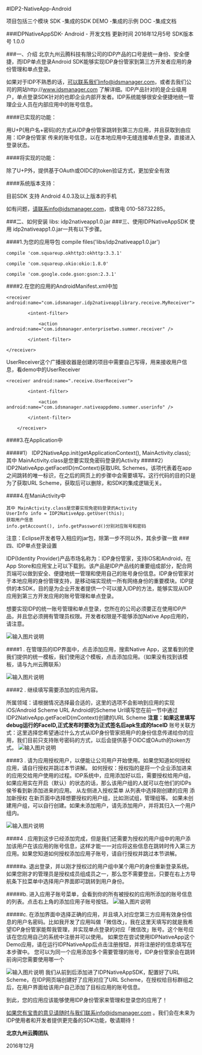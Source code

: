 #IDP2-NativeApp-Android

项目包括三个模块
SDK    -集成的SDK
DEMO   -集成的示例
DOC    -集成文档

###IDPNativeAppSDK- Android - 开发文档
更新时间 2016年12月5号
SDK版本号 1.0.0

###一、介绍
北京九州云腾科技有限公司的IDP产品的口号是统一身份、安全便捷，而IDP单点登录Android SDK能够实现IDP身份管家到第三方开发者应用的身份管理和单点登录。


如果对于IDP不熟悉的话，可以联系我们info@idsmanager.com，或者去我们公司的网站http://www.idsmanager.com 了解详细。IDP产品针对的是企业级用户，单点登录SDK针对的也即企业内部开发者。IDP系统能够很安全便捷地统一管理企业人员在内部应用中的账号信息。

####已实现的功能：

用U+P(用户名+密码)的方式从IDP身份管家跳转到第三方应用，并且获取到由应用：IDP身份管家 传来的账号信息，以在本地应用中无缝连接单点登录，直接进入登录状态。

####将实现的功能：

除了U+P外，提供基于OAuth或OIDC的token验证方式，更加安全有效

####系统版本支持： 

目前SDK 支持 Android 4.0.3及以上版本的手机

如有问题，请联系info@idsmanager.com，或致电 010-58732285。


###二、如何安装
libs:
    idp2nativeapp1.0.jar
###三、使用IDPNativeAppSDK
使用 idp2nativeapp1.0.jar一共有以下步骤。

####1.为您的应用导包
    compile files('libs/idp2nativeapp1.0.jar')

    compile 'com.squareup.okhttp3:okhttp:3.3.1'

    compile 'com.squareup.okio:okio:1.8.0'

    compile 'com.google.code.gson:gson:2.3.1'

####2.在您的应用的AndroidManifest.xml中加

    <receiver android:name="com.idsmanager.idp2nativeapplibrary.receive.MyReceiver">

            <intent-filter>

                <action android:name="com.idsmanager.enterprisetwo.summer.receiver" />

            </intent-filter>

    </receiver>

UserReceiver这个广播接收器是创建的项目中需要自己写得，用来接收用户信息，看demo中的UserReceiver

    <receiver android:name=".receive.UserReceiver">

            <intent-filter>

                <action android:name="com.idsmanager.nativeappdemo.summer.userinfo" />

            </intent-filter>

        </receiver>

####3.在Application中

   #####1） IDP2NativeApp.init(getApplicationContext(), MainActivity.class);
    其中 MainActivity.class是您要实现免密码登录的Activity
   #####2） IDP2NativeApp.getFacetID(mContext)获取URL Schemes，该项代表着在app之间跳转的唯一标识，在之后的网页上的步骤中会需要填写。这行代码的目的只是为了获取URL Scheme，获取后可以删除，和SDK的集成逻辑无关。

####4.在ManiActivity中

    其中 MainActivity.class是您要实现免密码登录的Activity
    UserInfo info = IDP2NativeApp.getUser(this);
    获取用户信息
    info.getAccount(), info.getPassword()分别对应账号和密码

注意：Eclipse开发者导入相应的jar包，除第一步不同以外，其余步骤一致
###四、IDP单点登录设置

IDP(Identity Provider)产品市场名称为：IDP身份管家，支持iOS和Android，在App Store和应用宝上可以下载到。该产品是IDP产品线的重要组成部分，配合网页端可以做到安全、便捷地统一管理和使用自己的账号身份信息。IDP身份管家对于本地应用的身份管理支持，是移动端实现统一所有网络身份的重要模块。IDP提供的本SDK，目的是为企业开发者提供一个可以接入IDP的方法，能够实现从IDP应用到第三方开发应用的账号管理和单点登录。


想要实现IDP的统一账号管理和单点登录，您所在的公司必须要正在使用IDP产品，并且您必须拥有管理员权限。开发者权限是不能够添加Native App应用的，请注意。

![输入图片说明](http://git.oschina.net/uploads/images/2016/1223/161718_c856384b_1034121.gif "在这里输入图片标题")




####1 . 在管理员的IDP界面中，点击添加应用，搜索Native App，这里看到的使我们提供的统一模板，我们使用这个模板，点击添加应用。（如果没有找到该模板，请与九州云腾联系）

![输入图片说明](http://git.oschina.net/uploads/images/2016/1223/161930_1ac1483a_1034121.png "在这里输入图片标题")


####2 . 继续填写需要添加的应用内容。

所属领域：请根据情况选择最合适的，这里的选项不会影响到应用的实现
iOS/Android Scheme URL
Android的Scheme Url填写您在前一节中通过 IDP2NativeApp.getFaceID(mContext)创建的URL Scheme
 **注意：如果这里填写debug运行的FaceID,正式发布时要改为正式签名后apk生成的faceID** 
账号关联方式：这里选择您希望通过什么方式从IDP身份管家把用户的身份信息传递给你的应用，我们目前只支持账号密码的方式，以后会提供基于OIDC或OAuth的token方式。
![输入图片说明](http://git.oschina.net/uploads/images/2016/1223/162044_774f4a0e_1034121.png "在这里输入图片标题")



####3 . 请为应用授权用户，以便能让公司用户开始使用。如果您知道如何授权应用，请自行授权并跳过本节讲解。
如何授权：授权指的是将一个企业添加进来的应用交给用户使用的过程。IDP系统中，应用添加好以后，需要授权给用户组，如果应用实在开启（默认）的状态的话，那么该用户组的人就可以在他们的IDPs侯爷看到新添加进来的应用。
从左侧进入授权菜单
从列表中选择刚创建的应用
添加新授权
在新页面中选择想要授权的用户组，比如测试组，管理组等。
如果未创建用户组，可以自行创建。如果未添加用户，请先添加用户，并将其归入一个用户组内。

![输入图片说明](http://git.oschina.net/uploads/images/2016/1223/162137_388930bb_1034121.png "在这里输入图片标题")

####4 . 应用到这步已经添加完成，但是我们还需要为授权的用户组中的用户添加该用户在该应用的账号信息，这样才能一一对应将这些信息在跳转时传入第三方应用。如果您知道如何授权添加应用子账号，请自行授权并跳过本节讲解。

#####a. 退出登录，并以刚才授权过的用户组中某个用户的身份重新登录系统。如果您刚才的管理员是授权成员组成员之一，那么您不需要登出，只要在右上方导航条下拉菜单中选择用户界面即可跳转到用户身份。

#####b. 进入应用子账号菜单，会看到你的所有被授权的应用所添加的账号信息的列表。点击右上角的添加应用子账号按钮。
![输入图片说明](http://git.oschina.net/uploads/images/2016/1223/162207_2a2ca90b_1034121.png "在这里输入图片标题")

#####c. 在添加界面中选择正确的应用，并且填入对应您第三方应用有效身份信息的用户名密码。比如我开发了应用叫做「微信改」，我在这里天填写的就是我希望IDP身份管家能帮我管理，并实现单点登录的对应「微信改」账号。这个账号应该在您应用自己的系统中注册并可以使用。
如果您在尝试使用IDPNativeApp这个Demo应用，请在运行IDPNativeApp后点击注册按钮，并将注册好的信息填写在本步骤中。
您可以为同一个应用添加多个需要管理的账号，IDP身份管家会在跳转前询问您需要使用哪一个

![输入图片说明](http://git.oschina.net/uploads/images/2016/1223/162241_ccffc1a9_1034121.png "在这里输入图片标题")
我们从前到后添加进了IDPNativeAppSDK，配置好了URL Scheme，在IDP网页端创建好了应用对应了URL Scheme，在授权给目标群组之后，在用户界面给该用户自己添加了目标应用的账号信息。


到此，您的应用应该能够使用IDP身份管家来管理和登录您的应用了！



如果您有宝贵的意见请随时与我们联系info@idsmanager.com 。我们会在未来为IDP使用者和开发者提供更完备的SDK功能，敬请期待！


 **北京九州云腾团队** 

2016年12月